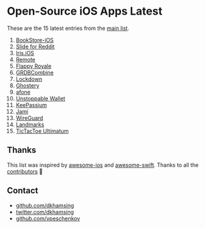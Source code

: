 # Open-Source iOS Apps Latest

These are the 15 latest entries from the [main list](https://github.com/dkhamsing/open-source-ios-apps).


1. [BookStore-iOS](https://github.com/nsoojin/BookStore-iOS)
2. [Slide for Reddit](https://github.com/ccrama/Slide-iOS)
3. [Iris.iOS](https://github.com/Neko3000/Iris.iOS)
4. [Remote](https://github.com/michaelvillar/remote)
5. [Flappy Royale](https://github.com/flappy-royale/flappy-royale)
6. [GRDBCombine](https://github.com/groue/GRDBCombine)
7. [Lockdown](https://github.com/confirmedcode/lockdown-ios)
8. [Ghostery](https://github.com/ghostery/browser-ios)
9. [afone](https://github.com/automat-berlin/afone/)
10. [Unstoppable Wallet](https://github.com/horizontalsystems/unstoppable-wallet-ios)
11. [KeePassium](https://github.com/keepassium/KeePassium)
12. [Jami](https://review.jami.net/admin/repos/ring-client-ios)
13. [WireGuard](https://github.com/WireGuard/wireguard-apple)
14. [Landmarks](https://developer.apple.com/tutorials/swiftui/creating-and-combining-views)
15. [TicTacToe Ultimatum](https://github.com/mkhrapov/tictactoe-ultimatum)

## Thanks

This list was inspired by [awesome-ios](https://github.com/vsouza/awesome-ios) and [awesome-swift](https://github.com/matteocrippa/awesome-swift). Thanks to all the [contributors](https://github.com/dkhamsing/open-source-ios-apps/graphs/contributors) 🎉 

## Contact

- [github.com/dkhamsing](https://github.com/dkhamsing)
- [twitter.com/dkhamsing](https://twitter.com/dkhamsing)
- [github.com/vpeschenkov](https://github.com/vpeschenkov)
